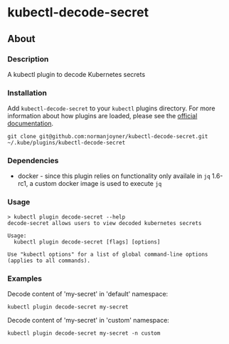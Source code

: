 # kubectl-decode-secret

## About

### Description
A kubectl plugin to decode Kubernetes secrets

### Installation
Add `kubectl-decode-secret` to your `kubectl` plugins directory. For more information about how plugins are loaded, please see the [official documentation](https://kubernetes.io/docs/tasks/extend-kubectl/kubectl-plugins/).
```
git clone git@github.com:normanjoyner/kubectl-decode-secret.git ~/.kube/plugins/kubectl-decode-secret
```

### Dependencies
* docker - since this plugin relies on functionality only availale in `jq` 1.6-rc1, a custom docker image is used to execute `jq`

### Usage
```
> kubectl plugin decode-secret --help
decode-secret allows users to view decoded kubernetes secrets

Usage:
  kubectl plugin decode-secret [flags] [options]

Use "kubectl options" for a list of global command-line options (applies to all commands).
```

### Examples
Decode content of 'my-secret' in 'default' namespace:
```
kubectl plugin decode-secret my-secret
```

Decode content of 'my-secret' in 'custom' namespace:
```
kubectl plugin decode-secret my-secret -n custom
```
